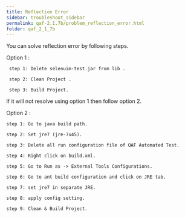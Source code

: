 ```yaml
---
title: Reflection Error
sidebar: troubleshoot_sidebar
permalink: qaf-2.1.7b/problem_reflection_error.html
folder: qaf_2_1_7b
---
```

You can solve reflection error by following steps.

Option 1 :

     step 1: Delete selenuim-test.jar from lib .

     step 2: Clean Project .

     step 3: Build Project.

 

If it will not resolve using option 1 then follow option 2.

 

Option 2 :

    step 1: Go to java build path.

    step 2: Set jre7 (jre-7u45).

    step 3: Delete all run configuration file of QAF Automated Test.

    step 4: Right click on build.xml.  

    step 5: Go to Run as -> External Tools Configurations.

    step 6: Go to ant build configuration and click on JRE tab.

    step 7: set jre7 in separate JRE.

    step 8: apply config setting.

    step 9: Clean & Build Project.